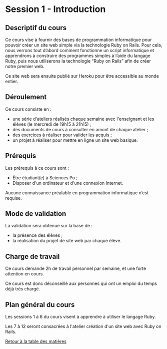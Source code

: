 # Session 1 - Introduction

## Descriptif du cours

Ce cours vise à fournir des bases de programmation informatique pour pouvoir créer un site web simple via la technologie Ruby on Rails. Pour cela, nous verrons tout d’abord comment fonctionne un script informatique et apprendrons à construire des programmes simples à l’aide du langage Ruby, puis nous utiliserons la technologie “Ruby on Rails” afin de créer notre premier web.

Ce site web sera ensuite publié sur Heroku pour être accessible au monde entier.

## Déroulement

Ce cours consiste en :
- une série d'ateliers réalisés chaque semaine avec l'enseignant et les élèves (le mercredi de 19h15 à 21h15) ;
- des documents de cours à consulter en amont de chaque atelier ;
- des exercices à réaliser pour valider les acquis ;
- un projet à réaliser pour mettre en ligne un site web basique.

## Prérequis

Les prérequis à ce cours sont :
- Être étudiant(e) à Sciences Po ;
- Disposer d'un ordinateur et d'une connexion Internet.

Aucune connaissance préalable en programmation informatique n’est requise.

## Mode de validation

La validation sera obtenue sur la base de :
- la présence des élèves ;
- la réalisation du projet de site web par chaque élève.

## Charge de travail

Ce cours demande 2h de travail personnel par semaine, et une forte attention en cours.

Ce cours est donc déconseillé aux personnes qui ont un emploi du temps déjà très chargé.

## Plan général du cours

Les sessions 1 à 6 du cours visent à apprendre à utiliser le langage Ruby.

Les 7 à 12 seront consacrées à l'atelier création d'un site web avec Ruby on Rails.

[Retour à la table des matières](../../../)